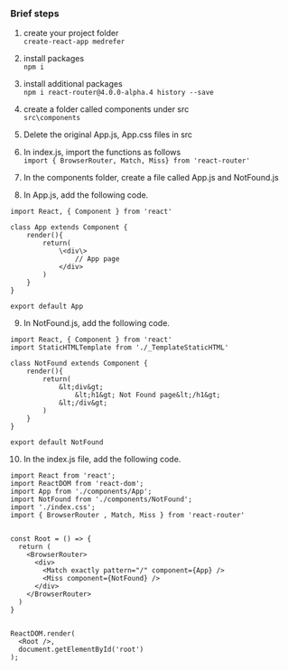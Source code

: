 ### Brief steps
1. create your project folder   
```create-react-app medrefer```

2. install packages  
```npm i```

3. install additional packages  
```npm i react-router@4.0.0-alpha.4 history --save```

4. create a folder called components under src  
```src\components```

5. Delete the original App.js, App.css files in src

6. In index.js, import the functions as follows  
```import { BrowserRouter, Match, Miss} from 'react-router'```

7. In the components folder, create a file called App.js and NotFound.js

8. In App.js, add the following code.  
```
import React, { Component } from 'react'

class App extends Component {
    render(){
        return(
            \<div\> 
                // App page
            </div>
        )
    }
}

export default App
```

9. In NotFound.js, add the following code.
```
import React, { Component } from 'react'  
import StaticHTMLTemplate from './_TemplateStaticHTML'  

class NotFound extends Component {  
    render(){  
        return(  
            &lt;div&gt;   
                &lt;h1&gt; Not Found page&lt;/h1&gt;  
            &lt;/div&gt;  
        )  
    }  
}  

export default NotFound  
```

10. In the index.js file, add the following code.
```
import React from 'react';
import ReactDOM from 'react-dom';
import App from './components/App';
import NotFound from './components/NotFound';
import './index.css';
import { BrowserRouter , Match, Miss } from 'react-router'


const Root = () => {
  return (
    <BrowserRouter>
      <div>
        <Match exactly pattern="/" component={App} />  
        <Miss component={NotFound} />  
      </div>
    </BrowserRouter>
  )
}


ReactDOM.render(
  <Root />,
  document.getElementById('root')
);

```

